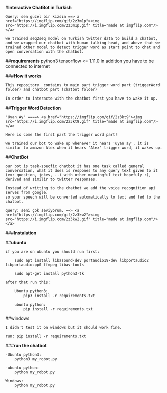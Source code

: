 #**Interactive ChatBot in Turkish**



	Query: sen güzel bir kızsın ==> a href="https://imgflip.com/gif/2z3m1p"><img src="https://i.imgflip.com/2z3m1p.gif" title="made at imgflip.com"/></a>

	we trained seq2seq model on Turkish twitter data to build a chatbot, and we wrapped our chatbot with human talking head, and above that we trained other model to detect trigger word as start point to chat and open conversation with the chatbot.  

##**requirements**
	python3
	tensorflow <= 1.11.0
	in addition you have to be connected to internet 

###**How it works**

	This repository  contains to main part trigger word part (triggerWord folder) and chatbot part (chatbot folder)

	In order to interacte with the chatbot first you have to wake it up.

##**Trigger Word Detection**



	"Uyan Ay" ====> <a href="https://imgflip.com/gif/2z3kt9"><img src="https://i.imgflip.com/2z3kt9.gif" title="made at imgflip.com"/></a>

	Here is come the first part the trigger word part!

	we trained our bot to wake up whenever it hears 'uyan ay', it is similar to amazon Alex when it hears 'Alex' trigger word, it wakes up.

##**ChatBot**

	our bot is task-specfic chatbot it has one task called general conversation, what it does is respones to any query text given to it (ex: question, jokes, ..) with other meaningful text hopefuly :), derived and similir to twitter responses.

	Instead of writting to the chatbot we add the voice recognition api serves from google,
	so your speech will be converted automatically to text and fed to the chatbot.

	query: seni çok seviyorum. ==> <a href="https://imgflip.com/gif/2z3kw2"><img src="https://i.imgflip.com/2z3kw2.gif" title="made at imgflip.com"/></a>

###**Instalation**

##**ubuntu**

	if you are on ubuntu you should run first:     

		sudo apt install libasound-dev portaudio19-dev libportaudio2 libportaudiocpp0 ffmpeg libav-tools

		sudo apt-get install python3-tk 

	after that run this:

		Ubuntu python3:
			pip3 install -r requirements.txt

		ubuntu python:
			pip install -r requirements.txt

##windows

	I didn't test it on windows but it should work fine.

	run: pip install -r requirements.txt

###**run the chatbot**

	-Ubuntu python3: 
		python3 my_robot.py

	-ubuntu python:
		python my_robot.py

	Windows:
		python my_robot.py
